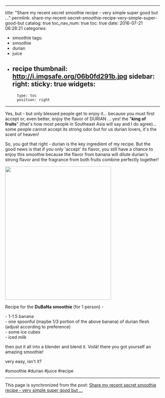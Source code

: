 
---
title: "Share my recent secret smoothie recipe - very simple super good but ..."
permlink: share-my-recent-secret-smoothie-recipe-very-simple-super-good-but
catalog: true
toc_nav_num: true
toc: true
date: 2016-07-21 06:28:21
categories:
- smoothie
tags:
- smoothie
- durian
- juice
- recipe
thumbnail: http://i.imgsafe.org/06b0fd291b.jpg
sidebar:
    right:
        sticky: true
widgets:
    -
        type: toc
        position: right
---


<html>
<p>Yes, but - but only blessed people get to enjoy it... because you must first accept or, even better, enjoy the flavor of DURIAN ... yes! the "<strong>king of fruits</strong>" (that's how most people in Southeast Asia will say and I do agree)... some people cannot accept its strong odor but for us durian lovers, it's the scent of heaven!</p>
<p>So, you got that right - durian is the key ingredient of my recipe. But the good news is that if you only 'accept' its flavor, you still have a chance to enjoy this smoothie because the flavor from banana will dilute durian's strong flavor and the fragrance from both fruits combine perfectly together!</p>
<p><img src="http://i.imgsafe.org/06b0fd291b.jpg" width="345" height="435"/></p>
<p>Recipe for the <strong>DuBaNa smoothie </strong>(for 1 person) -</p>
<p>- 1-1.5 banana<br>
- one spoonful (maybe 1/3 portion of the above banana) of durian flesh (adjust according to preference)<br>
- some ice cubes<br>
- iced milk</p>
<p>then put it all into a blender and blend it. Voilà! there you got yourself an amazing smoothie!&nbsp;</p>
<p>very easy, isn't it?</p>
<p>#smoothie #durian #juice #recipe</p>
</html>

- - -

This page is synchronized from the post: [Share my recent secret smoothie recipe - very simple super good but ...](https://steemit.com/@deanliu/share-my-recent-secret-smoothie-recipe-very-simple-super-good-but)
